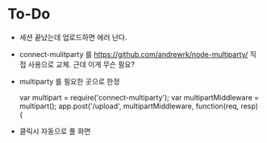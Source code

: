# To-Do


* 세션 끝났는데 업로드하면 에러 난다.

* connect-mulitparty 를 https://github.com/andrewrk/node-multiparty/ 직접 사용으로 교체.
근데 이게 무슨 필요?

* multiparty 를 필요한 곳으로 한정

    var multipart = require('connect-multiparty');
    var multipartMiddleware = multipart();
    app.post('/upload', multipartMiddleware, function(req, resp) {

* 클릭시 자동으로 풀 화면
